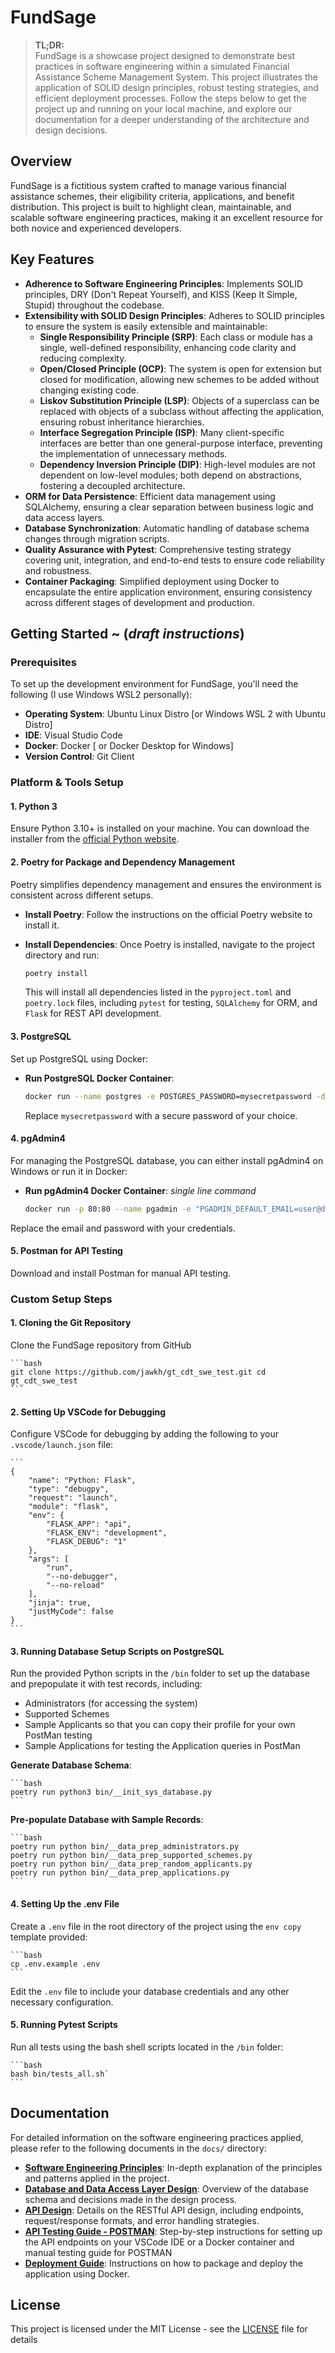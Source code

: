 # FundSage

> **TL;DR:**  
> FundSage is a showcase project designed to demonstrate best practices in software engineering within a simulated Financial Assistance Scheme Management System. This project illustrates the application of SOLID design principles, robust testing strategies, and efficient deployment processes. Follow the steps below to get the project up and running on your local machine, and explore our documentation for a deeper understanding of the architecture and design decisions.

## Overview

FundSage is a fictitious system crafted to manage various financial assistance schemes, their eligibility criteria, applications, and benefit distribution. This project is built to highlight clean, maintainable, and scalable software engineering practices, making it an excellent resource for both novice and experienced developers.

## Key Features

- **Adherence to Software Engineering Principles**: Implements SOLID principles, DRY (Don't Repeat Yourself), and KISS (Keep It Simple, Stupid) throughout the codebase.
- **Extensibility with SOLID Design Principles**: Adheres to SOLID principles to ensure the system is easily extensible and maintainable:
    - **Single Responsibility Principle (SRP)**: Each class or module has a single, well-defined responsibility, enhancing code clarity and reducing complexity.
    - **Open/Closed Principle (OCP)**: The system is open for extension but closed for modification, allowing new schemes to be added without changing existing code.
    - **Liskov Substitution Principle (LSP)**: Objects of a superclass can be replaced with objects of a subclass without affecting the application, ensuring robust inheritance hierarchies.
    - **Interface Segregation Principle (ISP)**: Many client-specific interfaces are better than one general-purpose interface, preventing the implementation of unnecessary methods.
    - **Dependency Inversion Principle (DIP)**: High-level modules are not dependent on low-level modules; both depend on abstractions, fostering a decoupled architecture.
- **ORM for Data Persistence**: Efficient data management using SQLAlchemy, ensuring a clear separation between business logic and data access layers.
- **Database Synchronization**: Automatic handling of database schema changes through migration scripts.
- **Quality Assurance with Pytest**: Comprehensive testing strategy covering unit, integration, and end-to-end tests to ensure code reliability and robustness.
- **Container Packaging**: Simplified deployment using Docker to encapsulate the entire application environment, ensuring consistency across different stages of development and production.

## Getting Started ~ (*draft instructions*)

### Prerequisites

To set up the development environment for FundSage, you'll need the following (I use Windows WSL2 personally):

- **Operating System**: Ubuntu Linux Distro [or Windows WSL 2 with Ubuntu Distro]
- **IDE**: Visual Studio Code
- **Docker**: Docker [ or Docker Desktop for Windows] 
- **Version Control**: Git Client

### Platform & Tools Setup

#### 1. Python 3

Ensure Python 3.10+ is installed on your machine. You can download the installer from the [official Python website](https://www.python.org/downloads/).

#### 2. Poetry for Package and Dependency Management

Poetry simplifies dependency management and ensures the environment is consistent across different setups.

- **Install Poetry**: Follow the instructions on the official Poetry website to install it.
- **Install Dependencies**: Once Poetry is installed, navigate to the project directory and run:
    
    ```bash  
    poetry install
    ```
    This will install all dependencies listed in the `pyproject.toml` and `poetry.lock` files, including `pytest` for testing, `SQLAlchemy` for ORM, and `Flask` for REST API development.

#### 3. PostgreSQL

Set up PostgreSQL using Docker:

- **Run PostgreSQL Docker Container**:
    ```bash
    docker run --name postgres -e POSTGRES_PASSWORD=mysecretpassword -d postgres
    ```
    Replace `mysecretpassword` with a secure password of your choice.

#### 4. pgAdmin4

For managing the PostgreSQL database, you can either install pgAdmin4 on Windows or run it in Docker:

- **Run pgAdmin4 Docker Container**: *single line command*
    ```bash
    docker run -p 80:80 --name pgadmin -e "PGADMIN_DEFAULT_EMAIL=user@domain.com" -e "PGADMIN_DEFAULT_PASSWORD=admin" -d dpage/pgadmin4
    ```
Replace the email and password with your credentials.

#### 5. Postman for API Testing

Download and install Postman for manual API testing.

### Custom Setup Steps

#### 1. Cloning the Git Repository

Clone the FundSage repository from GitHub

    ```bash 
    git clone https://github.com/jawkh/gt_cdt_swe_test.git cd gt_cdt_swe_test
    ```   

#### 2. Setting Up VSCode for Debugging

Configure VSCode for debugging by adding the following to your `.vscode/launch.json` file:

    ```
    {
        "name": "Python: Flask",
        "type": "debugpy",
        "request": "launch",
        "module": "flask",
        "env": {
            "FLASK_APP": "api",
            "FLASK_ENV": "development",
            "FLASK_DEBUG": "1"
        },
        "args": [
            "run",
            "--no-debugger",
            "--no-reload"
        ],
        "jinja": true,
        "justMyCode": false
    }
    ```

#### 3. Running Database Setup Scripts on PostgreSQL

Run the provided Python scripts in the `/bin` folder to set up the database and prepopulate it with test records, including: 

- Administrators (for accessing the system)
- Supported Schemes
- Sample Applicants so that you can copy their profile for your own PostMan testing
- Sample Applications for testing the Application queries in PostMan

**Generate Database Schema**:

    ```bash
    poetry run python3 bin/__init_sys_database.py
    ```    

**Pre-populate Database with Sample Records**:
    
    ```bash
    poetry run python bin/__data_prep_administrators.py
    poetry run python bin/__data_prep_supported_schemes.py
    poetry run python bin/__data_prep_random_applicants.py
    poetry run python bin/__data_prep_applications.py
    ```

#### 4. Setting Up the .env File

Create a `.env` file in the root directory of the project using the `env copy` template provided:

    ```bash
    cp .env.example .env
    ```

Edit the `.env` file to include your database credentials and any other necessary configuration.

#### 5. Running Pytest Scripts

Run all tests using the bash shell scripts located in the `/bin` folder:

    ```bash
    bash bin/tests_all.sh`
    ```

## Documentation

For detailed information on the software engineering practices applied, please refer to the following documents in the `docs/` directory:

- [**Software Engineering Principles**](sw__eng_principles.md): In-depth explanation of the principles and patterns applied in the project.
- [**Database and Data Access Layer Design**](~/docs/db_design.md): Overview of the database schema and decisions made in the design process.
- [**API Design**](api_design.md): Details on the RESTful API design, including endpoints, request/response formats, and error handling strategies.
- [**API Testing Guide - POSTMAN**](api_testing.md): Step-by-step instructions for setting up the API endpoints on your VSCode IDE or a Docker container and manual testing guide for POSTMAN  
- [**Deployment Guide**](deployment_guide.md): Instructions on how to package and deploy the application using Docker.


## License

This project is licensed under the MIT License - see the [LICENSE](LICENSE) file for details

